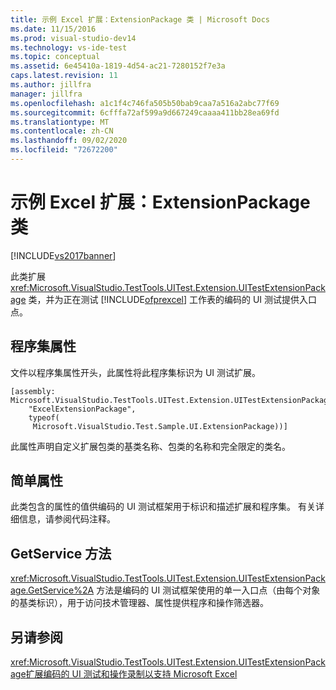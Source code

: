 ```yaml
---
title: 示例 Excel 扩展：ExtensionPackage 类 | Microsoft Docs
ms.date: 11/15/2016
ms.prod: visual-studio-dev14
ms.technology: vs-ide-test
ms.topic: conceptual
ms.assetid: 6e45410a-1819-4d54-ac21-7280152f7e3a
caps.latest.revision: 11
ms.author: jillfra
manager: jillfra
ms.openlocfilehash: a1c1f4c746fa505b50bab9caa7a516a2abc77f69
ms.sourcegitcommit: 6cfffa72af599a9d667249caaaa411bb28ea69fd
ms.translationtype: MT
ms.contentlocale: zh-CN
ms.lasthandoff: 09/02/2020
ms.locfileid: "72672200"
---
```

# <a name="sample-excel-extension-extensionpackage-class"></a>示例 Excel 扩展：ExtensionPackage 类
[!INCLUDE[vs2017banner](../includes/vs2017banner.md)]

此类扩展 <xref:Microsoft.VisualStudio.TestTools.UITest.Extension.UITestExtensionPackage> 类，并为正在测试 [!INCLUDE[ofprexcel](../includes/ofprexcel-md.md)] 工作表的编码的 UI 测试提供入口点。

## <a name="assembly-attribute"></a>程序集属性
 文件以程序集属性开头，此属性将此程序集标识为 UI 测试扩展。

```
[assembly: Microsoft.VisualStudio.TestTools.UITest.Extension.UITestExtensionPackage(
    "ExcelExtensionPackage",
    typeof(
     Microsoft.VisualStudio.Test.Sample.UI.ExtensionPackage))]
```

 此属性声明自定义扩展包类的基类名称、包类的名称和完全限定的类名。

## <a name="simple-properties"></a>简单属性
 此类包含的属性的值供编码的 UI 测试框架用于标识和描述扩展和程序集。 有关详细信息，请参阅代码注释。

## <a name="getservice-method"></a>GetService 方法
 <xref:Microsoft.VisualStudio.TestTools.UITest.Extension.UITestExtensionPackage.GetService%2A> 方法是编码的 UI 测试框架使用的单一入口点（由每个对象的基类标识），用于访问技术管理器、属性提供程序和操作筛选器。

## <a name="see-also"></a>另请参阅
 <xref:Microsoft.VisualStudio.TestTools.UITest.Extension.UITestExtensionPackage>[扩展编码的 UI 测试和操作录制以支持 Microsoft Excel](../test/extending-coded-ui-tests-and-action-recordings-to-support-microsoft-excel.md)
